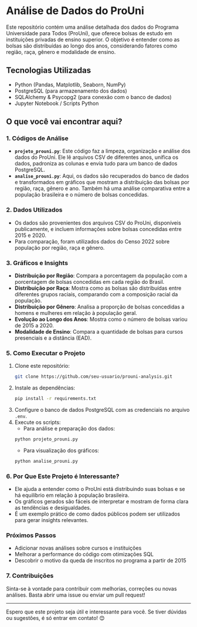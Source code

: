 # Análise de Dados do ProUni

Este repositório contém uma análise detalhada dos dados do Programa Universidade para Todos (ProUni), que oferece bolsas de estudo em instituições privadas de ensino superior. O objetivo é entender como as bolsas são distribuídas ao longo dos anos, considerando fatores como região, raça, gênero e modalidade de ensino.

## Tecnologias Utilizadas
- Python (Pandas, Matplotlib, Seaborn, NumPy)
- PostgreSQL (para armazenamento dos dados)
- SQLAlchemy & Psycopg2 (para conexão com o banco de dados)
- Jupyter Notebook / Scripts Python

## O que você vai encontrar aqui?

### 1. **Códigos de Análise**
   - **`projeto_prouni.py`**: Este código faz a limpeza, organização e análise dos dados do ProUni. Ele lê arquivos CSV de diferentes anos, unifica os dados, padroniza as colunas e envia tudo para um banco de dados PostgreSQL.
   - **`analise_prouni.py`**: Aqui, os dados são recuperados do banco de dados e transformados em gráficos que mostram a distribuição das bolsas por região, raça, gênero e ano. Também há uma análise comparativa entre a população brasileira e o número de bolsas concedidas.

### 2. **Dados Utilizados**
   - Os dados são provenientes dos arquivos CSV do ProUni, disponíveis publicamente, e incluem informações sobre bolsas concedidas entre 2015 e 2020.
   - Para comparação, foram utilizados dados do Censo 2022 sobre população por região, raça e gênero.

### 3. **Gráficos e Insights**
   - **Distribuição por Região**: Compara a porcentagem da população com a porcentagem de bolsas concedidas em cada região do Brasil.
   - **Distribuição por Raça**: Mostra como as bolsas são distribuídas entre diferentes grupos raciais, comparando com a composição racial da população.
   - **Distribuição por Gênero**: Analisa a proporção de bolsas concedidas a homens e mulheres em relação à população geral.
   - **Evolução ao Longo dos Anos**: Mostra como o número de bolsas variou de 2015 a 2020.
   - **Modalidade de Ensino**: Compara a quantidade de bolsas para cursos presenciais e a distância (EAD).
### 5. **Como Executar o Projeto**
   1. Clone este repositório:
      ```bash
      git clone https://github.com/seu-usuario/prouni-analysis.git
      ```
   2. Instale as dependências:
      ```bash
      pip install -r requirements.txt
      ```
   3. Configure o banco de dados PostgreSQL com as credenciais no arquivo `.env`.
   4. Execute os scripts:
      - Para análise e preparação dos dados:
      ```bash
      python projeto_prouni.py
      ```
      - Para visualização dos gráficos:
      ```bash
      python analise_prouni.py
      ```
        
### 6. **Por Que Este Projeto é Interessante?**
   - Ele ajuda a entender como o ProUni está distribuindo suas bolsas e se há equilíbrio em relação à população brasileira.
   - Os gráficos gerados são fáceis de interpretar e mostram de forma clara as tendências e desigualdades.
   - É um exemplo prático de como dados públicos podem ser utilizados para gerar insights relevantes.

### Próximos Passos
   - Adicionar novas análises sobre cursos e instituições
   - Melhorar a performance do código com otimizações SQL
   - Descobrir o motivo da queda de inscritos no programa a partir de 2015

### 7. **Contribuições**
   Sinta-se à vontade para contribuir com melhorias, correções ou novas análises. Basta abrir uma issue ou enviar um pull request!

---

Espero que este projeto seja útil e interessante para você. Se tiver dúvidas ou sugestões, é só entrar em contato! 😊
